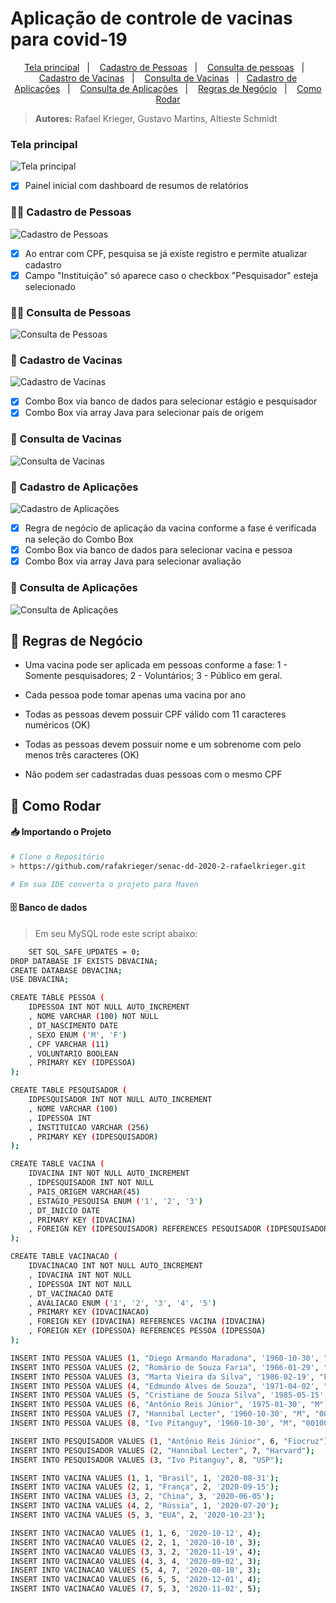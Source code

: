 # Aplicação de controle de vacinas para covid-19

<p align="center">
  <a href="#tela-principal">Tela principal</a>&nbsp;&nbsp;&nbsp;|&nbsp;&nbsp;&nbsp;
  <a href="#man_in_tuxedo-cadastro-de-pessoas">Cadastro de Pessoas</a>&nbsp;&nbsp;&nbsp;|&nbsp;&nbsp;&nbsp;
  <a href="#female_detective-consulta-de-pessoas">Consulta de pessoas</a>&nbsp;&nbsp;&nbsp;|&nbsp;&nbsp;&nbsp;
  <a href="#pill-cadastro-de-vacinas">Cadastro de Vacinas</a>&nbsp;&nbsp;&nbsp;|&nbsp;&nbsp;&nbsp;
  <a href="#mag_right-consulta-de-vacinas">Consulta de Vacinas</a>&nbsp;&nbsp;&nbsp;|&nbsp;&nbsp;&nbsp;<a href="#syringe-cadastro-de-aplicações">Cadastro de Aplicações</a>&nbsp;&nbsp;&nbsp;|&nbsp;&nbsp;&nbsp;
  <a href="#mag_right-consulta-de-aplicações">Consulta de Aplicações</a>&nbsp;&nbsp;&nbsp;|&nbsp;&nbsp;&nbsp;
  <a href="#page_with_curl-regras-de-negócio">Regras de Negócio</a>&nbsp;&nbsp;&nbsp;|&nbsp;&nbsp;&nbsp;
  <a href="#construction_worker-como-rodar">Como Rodar</a>
</p>

> <strong>Autores:</strong> Rafael Krieger, Gustavo Martins, Altieste Schmidt

### Tela principal

![Tela principal](https://github.com/rafakrieger/senac-dd-2020-2-rafaelkrieger/blob/master/src/br/com/senac/vacinas/utils/images/Principal.jpg)

- [X] Painel inicial com dashboard de resumos de relatórios

### :man_in_tuxedo: Cadastro de Pessoas

![Cadastro de Pessoas](https://github.com/rafakrieger/senac-dd-2020-2-rafaelkrieger/blob/master/src/br/com/senac/vacinas/utils/images/AddPessoa.jpg)

- [x] Ao entrar com CPF, pesquisa se já existe registro e permite atualizar cadastro
- [x] Campo "Instituição" só aparece caso o checkbox "Pesquisador" esteja selecionado

### :female_detective: Consulta de Pessoas

![Consulta de Pessoas](https://github.com/rafakrieger/senac-dd-2020-2-rafaelkrieger/blob/master/src/br/com/senac/vacinas/utils/images/BuscaPessoa.jpg)

### :pill: Cadastro de Vacinas

![Cadastro de Vacinas](https://github.com/rafakrieger/senac-dd-2020-2-rafaelkrieger/blob/master/src/br/com/senac/vacinas/utils/images/AddVacina.jpg)

- [x] Combo Box via banco de dados para selecionar estágio e pesquisador
- [x] Combo Box via array Java para selecionar país de origem

### :mag_right: Consulta de Vacinas

![Consulta de Vacinas](https://github.com/rafakrieger/senac-dd-2020-2-rafaelkrieger/blob/master/src/br/com/senac/vacinas/utils/images/BuscaVacina.jpg)


### :syringe: Cadastro de Aplicações

![Cadastro de Aplicações](https://github.com/rafakrieger/senac-dd-2020-2-rafaelkrieger/blob/master/src/br/com/senac/vacinas/utils/images/AddVacinacao.jpg)

- [x] Regra de negócio de aplicação da vacina conforme a fase é verificada na seleção do Combo Box
- [x] Combo Box via banco de dados para selecionar vacina e pessoa
- [x] Combo Box via array Java para selecionar avaliação

### :mag_right: Consulta de Aplicações

![Consulta de Aplicações](https://github.com/rafakrieger/senac-dd-2020-2-rafaelkrieger/blob/master/src/br/com/senac/vacinas/utils/images/BuscaVacinacao.jpg)


## :page_with_curl: Regras de Negócio

- Uma vacina pode ser aplicada em pessoas conforme a fase:
1 - Somente pesquisadores;
2 - Voluntários;
3 - Público em geral.

- Cada pessoa pode tomar apenas uma vacina por ano

- Todas as pessoas devem possuir CPF válido com 11 caracteres  numéricos (OK)

- Todas as pessoas devem possuir nome e um sobrenome com pelo menos três caracteres (OK)

- Não podem ser cadastradas duas pessoas com o mesmo CPF

## :construction_worker: Como Rodar

#### :inbox_tray: Importando o Projeto

```bash
# Clone o Repositório
> https://github.com/rafakrieger/senac-dd-2020-2-rafaelkrieger.git

# Em sua IDE converta o projeto para Maven
```

#### :file_cabinet: Banco de dados
> Em seu MySQL rode este script abaixo:
```bash
    SET SQL_SAFE_UPDATES = 0;
DROP DATABASE IF EXISTS DBVACINA;
CREATE DATABASE DBVACINA;
USE DBVACINA;

CREATE TABLE PESSOA (
	IDPESSOA INT NOT NULL AUTO_INCREMENT
    , NOME VARCHAR (100) NOT NULL
    , DT_NASCIMENTO DATE
    , SEXO ENUM ('M', 'F')
    , CPF VARCHAR (11)
    , VOLUNTARIO BOOLEAN
    , PRIMARY KEY (IDPESSOA)
);

CREATE TABLE PESQUISADOR (
	IDPESQUISADOR INT NOT NULL AUTO_INCREMENT
    , NOME VARCHAR (100)
    , IDPESSOA INT
    , INSTITUICAO VARCHAR (256)
    , PRIMARY KEY (IDPESQUISADOR)
);

CREATE TABLE VACINA (
	IDVACINA INT NOT NULL AUTO_INCREMENT
    , IDPESQUISADOR INT NOT NULL
    , PAIS_ORIGEM VARCHAR(45)
    , ESTAGIO_PESQUISA ENUM ('1', '2', '3')
	, DT_INICIO DATE     
    , PRIMARY KEY (IDVACINA)
    , FOREIGN KEY (IDPESQUISADOR) REFERENCES PESQUISADOR (IDPESQUISADOR)
);

CREATE TABLE VACINACAO (
	IDVACINACAO INT NOT NULL AUTO_INCREMENT
    , IDVACINA INT NOT NULL
    , IDPESSOA INT NOT NULL
    , DT_VACINACAO DATE
    , AVALIACAO ENUM ('1', '2', '3', '4', '5')
    , PRIMARY KEY (IDVACINACAO)
    , FOREIGN KEY (IDVACINA) REFERENCES VACINA (IDVACINA)
    , FOREIGN KEY (IDPESSOA) REFERENCES PESSOA (IDPESSOA)
);

INSERT INTO PESSOA VALUES (1, "Diego Armando Maradona", '1960-10-30', "M", "02134567890", 1);
INSERT INTO PESSOA VALUES (2, "Romário de Souza Faria", '1966-01-29', "M", "03134567880", 0);
INSERT INTO PESSOA VALUES (3, "Marta Vieira da Silva", '1986-02-19', "F", "00558234306", 1);
INSERT INTO PESSOA VALUES (4, "Edmundo Alves de Souza", '1971-04-02', "M", "55134767880", 0);
INSERT INTO PESSOA VALUES (5, "Cristiane de Souza Silva", '1985-05-15', "F", "99134767880", 1);
INSERT INTO PESSOA VALUES (6, "Antônio Reis Júnior", '1975-01-30', "M", "19982000304", 1);
INSERT INTO PESSOA VALUES (7, "Hannibal Lecter", '1960-10-30', "M", "00100200304", 0);
INSERT INTO PESSOA VALUES (8, "Ivo Pitanguy", '1960-10-30', "M", "00100200304", 0);

INSERT INTO PESQUISADOR VALUES (1, "Antônio Reis Júnior", 6, "Fiocruz");
INSERT INTO PESQUISADOR VALUES (2, "Hannibal Lecter", 7, "Harvard");
INSERT INTO PESQUISADOR VALUES (3, "Ivo Pitanguy", 8, "USP");

INSERT INTO VACINA VALUES (1, 1, "Brasil", 1, '2020-08-31');
INSERT INTO VACINA VALUES (2, 1, "França", 2, '2020-09-15');
INSERT INTO VACINA VALUES (3, 2, "China", 3, '2020-06-05');
INSERT INTO VACINA VALUES (4, 2, "Rússia", 1, '2020-07-20');
INSERT INTO VACINA VALUES (5, 3, "EUA", 2, '2020-10-23');

INSERT INTO VACINACAO VALUES (1, 1, 6, '2020-10-12', 4);
INSERT INTO VACINACAO VALUES (2, 2, 1, '2020-10-10', 3);
INSERT INTO VACINACAO VALUES (3, 3, 2, '2020-11-19', 4);
INSERT INTO VACINACAO VALUES (4, 3, 4, '2020-09-02', 3);
INSERT INTO VACINACAO VALUES (5, 4, 7, '2020-08-18', 3);
INSERT INTO VACINACAO VALUES (6, 5, 5, '2020-12-01', 4);
INSERT INTO VACINACAO VALUES (7, 5, 3, '2020-11-02', 5);
```
